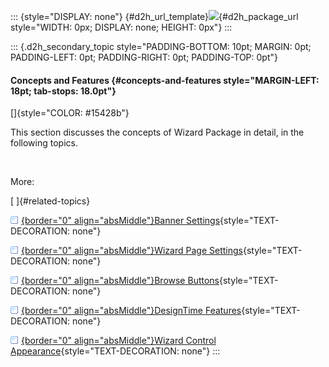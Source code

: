 ::: {style="DISPLAY: none"}
[](ms-xhelp:///?Id=d2h_url_template){#d2h_url_template}![](!package_url!){#d2h_package_url style="WIDTH: 0px; DISPLAY: none; HEIGHT: 0px"}
:::

::: {.d2h_secondary_topic style="PADDING-BOTTOM: 10pt; MARGIN: 0pt; PADDING-LEFT: 0pt; PADDING-RIGHT: 0pt; PADDING-TOP: 0pt"}
#### Concepts and Features {#concepts-and-features style="MARGIN-LEFT: 18pt; tab-stops: 18.0pt"}

[]{style="COLOR: #15428b"} 

This section discusses the concepts of Wizard Package in detail, in the following topics.

 

More:

[ ]{#related-topics}

[![](button.gif){border="0" align="absMiddle"}Banner Settings](ms-xhelp:///?Id=95f36eac-f006-4e10-bf80-8c4450d14cc0){style="TEXT-DECORATION: none"}

[![](button.gif){border="0" align="absMiddle"}Wizard Page Settings](ms-xhelp:///?Id=10668ef7-588b-474f-a396-29ffe978fcc7){style="TEXT-DECORATION: none"}

[![](button.gif){border="0" align="absMiddle"}Browse Buttons](ms-xhelp:///?Id=8810be63-d055-4872-90d9-ebbc56501501){style="TEXT-DECORATION: none"}

[![](button.gif){border="0" align="absMiddle"}DesignTime Features](ms-xhelp:///?Id=c45cedb6-f0fb-47ee-8889-0200a9b580fb){style="TEXT-DECORATION: none"}

[![](button.gif){border="0" align="absMiddle"}Wizard Control Appearance](ms-xhelp:///?Id=acc86e27-6a97-4963-a362-97f8bfd3dfa3){style="TEXT-DECORATION: none"}
:::
